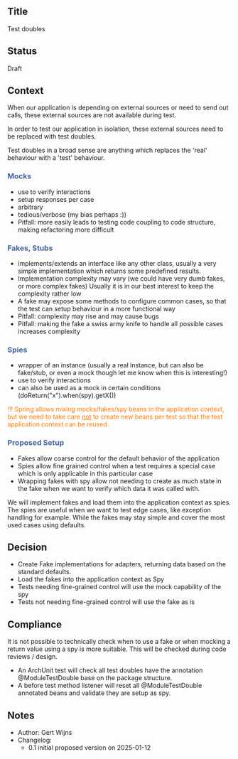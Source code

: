 ## Title
Test doubles

## Status
Draft

## Context
When our application is depending on external sources or need to send out calls, 
these external sources are not available during test.

In order to test our application in isolation, these external sources need to be replaced with test doubles.

Test doubles in a broad sense are anything which replaces the 'real' behaviour with a 'test' behaviour.

### <span style="color:#4863A0;">Mocks</span>
  - use to verify interactions
  - setup responses per case
  - arbitrary
  - tedious/verbose (my bias perhaps :))
  - Pitfall: more easily leads to testing code coupling to code structure, making refactoring more difficult

### <span style="color:#4863A0;">Fakes, Stubs</span>
  - implements/extends an interface like any other class, usually a very simple 
  implementation which returns some predefined results. 
  - Implementation complexity may vary (we could have very dumb fakes, or more complex fakes)
  Usually it is in our best interest to keep the complexity rather low
  - A fake may expose some methods to configure common cases, so that the test can 
  setup behaviour in a more functional way
  - Pitfall: complexity may rise and may cause bugs
  - Pitfall: making the fake a swiss army knife to handle all possible cases increases complexity

### <span style="color:#4863A0;">Spies</span>
  - wrapper of an instance (usually a real instance, but can also be fake/stub, or even a mock though let me know when this is interesting!)
  - use to verify interactions
  - can also be used as a mock in certain conditions (doReturn("x").when(spy).getX())

<span style="color:#FF7900;">!!! Spring allows mixing mocks/fakes/spy beans in the application context, but we need to take care
<u>not</u> to create new beans per test so that the test application context can be reused.</span>

### <span style="color:#4863A0;">Proposed Setup</span>
- Fakes allow coarse control for the default behavior of the application
- Spies allow fine grained control when a test requires a special case which is only applicable in this particular case
- Wrapping fakes with spy allow not needing to create as much state in the fake when we want to verify which data it was called with.

We will implement fakes and load them into the application context as spies.
The spies are useful when we want to test edge cases, like exception handling for example.
While the fakes may stay simple and cover the most used cases using defaults.

## Decision

- Create Fake implementations for adapters, returning data based on the standard defaults.
- Load the fakes into the application context as Spy
- Tests needing fine-grained control will use the mock capability of the spy
- Tests not needing fine-grained control will use the fake as is

## Compliance

It is not possible to technically check when to use a fake or when 
mocking a return value using a spy is more suitable. 
This will be checked during code reviews / design.

- An ArchUnit test will check all test doubles have the annotation @ModuleTestDouble base on the package structure.
- A before test method listener will reset all @ModuleTestDouble annotated beans and validate they are setup as spy.

## Notes
- Author: Gert Wijns
- Changelog:
    - 0.1 initial proposed version on 2025-01-12
